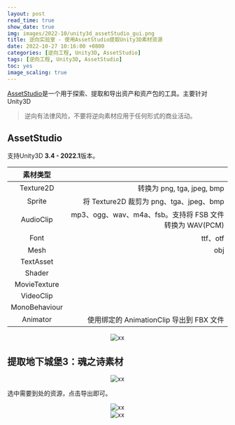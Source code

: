 ```yaml
---
layout: post
read_time: true
show_date: true
img: images/2022-10/unity3d_assetStudio_gui.png
title: 逆向实验室 - 使用AssetStudio提取Unity3D素材资源
date: 2022-10-27 10:16:00 +0800
categories: [逆向工程, Unity3D, AssetStudio]
tags: [逆向工程, Unity3D, AssetStudio]
toc: yes
image_scaling: true
---
```


[AssetStudio](https://github.com/Perfare/AssetStudio)是一个用于探索、提取和导出资产和资产包的工具。主要针对Unity3D

> 逆向有法律风险，不要将逆向素材应用于任何形式的商业活动。

## AssetStudio

支持Unity3D **3.4 - 2022.1**版本。

|素材类型||
|:--:|--:|
|Texture2D | 转换为 png, tga, jpeg, bmp|
|Sprite|将 Texture2D 裁剪为 png、tga、jpeg、bmp|
|AudioClip|mp3、ogg、wav、m4a、fsb。支持将 FSB 文件转换为 WAV(PCM)|
|Font |ttf、otf|
|Mesh|obj|
|TextAsset||
|Shader||
|MovieTexture||
|VideoClip||
|MonoBehaviour||
|Animator |使用绑定的 AnimationClip 导出到 FBX 文件|

<div align="center"><img src="{{site.baseurl}}images/{{page.date | date: "%Y-%m"}}/unity3d_assetStudio_gui.png" alt="xx" class="image-click-scaling"/></div>

## 提取地下城堡3：魂之诗素材

<div align="center"><img src="{{site.baseurl}}images/{{page.date | date: "%Y-%m"}}/unity3d_assetstudio_dxcb3.png" alt="xx" class="image-click-scaling"/></div>

选中需要到处的资源，点击导出即可。

<div align="center"><img src="{{site.baseurl}}images/{{page.date | date: "%Y-%m"}}/unity3d_assetstudio_dxcb3_export.png" alt="xx" class="image-click-scaling"/></div>


<div align="center"><img src="{{site.baseurl}}images/{{page.date | date: "%Y-%m"}}/unity3d_assetstudio_dxcb3_icon.png" alt="xx" class="image-click-scaling"/></div>





